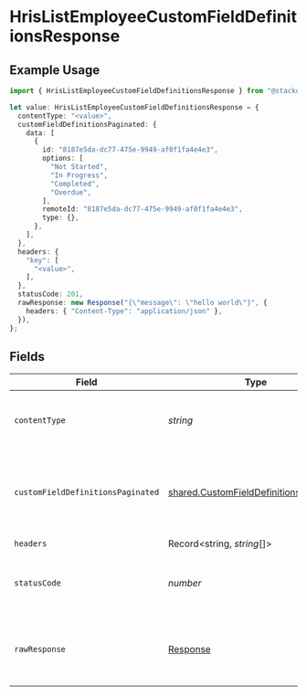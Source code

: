 # HrisListEmployeeCustomFieldDefinitionsResponse

## Example Usage

```typescript
import { HrisListEmployeeCustomFieldDefinitionsResponse } from "@stackone/stackone-client-ts/sdk/models/operations";

let value: HrisListEmployeeCustomFieldDefinitionsResponse = {
  contentType: "<value>",
  customFieldDefinitionsPaginated: {
    data: [
      {
        id: "8187e5da-dc77-475e-9949-af0f1fa4e4e3",
        options: [
          "Not Started",
          "In Progress",
          "Completed",
          "Overdue",
        ],
        remoteId: "8187e5da-dc77-475e-9949-af0f1fa4e4e3",
        type: {},
      },
    ],
  },
  headers: {
    "key": [
      "<value>",
    ],
  },
  statusCode: 201,
  rawResponse: new Response("{\"message\": \"hello world\"}", {
    headers: { "Content-Type": "application/json" },
  }),
};
```

## Fields

| Field                                                                                                   | Type                                                                                                    | Required                                                                                                | Description                                                                                             |
| ------------------------------------------------------------------------------------------------------- | ------------------------------------------------------------------------------------------------------- | ------------------------------------------------------------------------------------------------------- | ------------------------------------------------------------------------------------------------------- |
| `contentType`                                                                                           | *string*                                                                                                | :heavy_check_mark:                                                                                      | HTTP response content type for this operation                                                           |
| `customFieldDefinitionsPaginated`                                                                       | [shared.CustomFieldDefinitionsPaginated](../../../sdk/models/shared/customfielddefinitionspaginated.md) | :heavy_minus_sign:                                                                                      | The list of employee custom field definitions was retrieved.                                            |
| `headers`                                                                                               | Record<string, *string*[]>                                                                              | :heavy_check_mark:                                                                                      | N/A                                                                                                     |
| `statusCode`                                                                                            | *number*                                                                                                | :heavy_check_mark:                                                                                      | HTTP response status code for this operation                                                            |
| `rawResponse`                                                                                           | [Response](https://developer.mozilla.org/en-US/docs/Web/API/Response)                                   | :heavy_check_mark:                                                                                      | Raw HTTP response; suitable for custom response parsing                                                 |